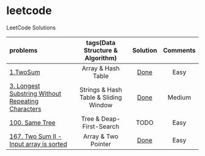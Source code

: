 # leetcode
LeetCode Solutions

| problems | tags(Data Structure & Algorithm) | Solution | Comments |
| :------ | :---: | :-------: | :----: |
| [1.TwoSum](https://leetcode.com/problems/two-sum/) | Array & Hash Table | [Done](https://github.com/lazybing/leetcode/blob/master/C%2B%2B/twosum.cpp)| Easy |
| [3. Longest Substring Without Repeating Characters](https://leetcode.com/problems/longest-substring-without-repeating-characters/) |  Strings & Hash Table & Sliding Window | [Done](https://github.com/lazybing/leetcode/blob/master/C%2B%2B/lenoflongestsubstr.cpp) | Medium |
| [100. Same Tree](https://leetcode.com/problems/same-tree/) | Tree & Deap-First-Search | TODO | Easy |
| [167. Two Sum II - Input array is sorted](https://leetcode.com/problems/two-sum-ii-input-array-is-sorted/) | Array & Two Pointer | [Done](https://github.com/lazybing/leetcode/blob/master/C%2B%2B/twosumii.cpp) | Easy |
